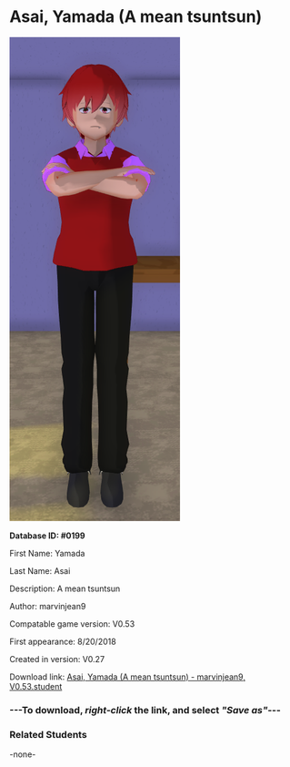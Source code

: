 # Asai, Yamada (A mean tsuntsun)

<img src="../../Files/Images/Asai, Yamada (A mean tsuntsun).png" title="Asai, Yamada (A mean tsuntsun) - marvinjean9, V0.53">

**Database ID: #0199**

First Name: Yamada

Last Name: Asai

Description: A mean tsuntsun

Author: marvinjean9

Compatable game version: V0.53

First appearance: 8/20/2018

Created in version: V0.27

Download link: <a href="https://raw.githubusercontent.com/Arbiter1223/Daigaku-Gurashi-Custom-Students/master/Files/Student%20Files/Asai%2C%20Yamada%20(A%20mean%20tsuntsun)%20-%20marvinjean9%2C%20V0.53.student">Asai, Yamada (A mean tsuntsun) - marvinjean9, V0.53.student</a>

### ---**To download, _right-click_ the link, and select _"Save as"_**---

### Related Students

-none-
